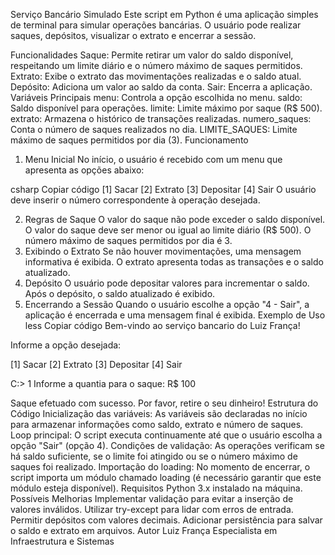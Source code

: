 Serviço Bancário Simulado
Este script em Python é uma aplicação simples de terminal para simular operações bancárias. O usuário pode realizar saques, depósitos, visualizar o extrato e encerrar a sessão.

Funcionalidades
Saque: Permite retirar um valor do saldo disponível, respeitando um limite diário e o número máximo de saques permitidos.
Extrato: Exibe o extrato das movimentações realizadas e o saldo atual.
Depósito: Adiciona um valor ao saldo da conta.
Sair: Encerra a aplicação.
Variáveis Principais
menu: Controla a opção escolhida no menu.
saldo: Saldo disponível para operações.
limite: Limite máximo por saque (R$ 500).
extrato: Armazena o histórico de transações realizadas.
numero_saques: Conta o número de saques realizados no dia.
LIMITE_SAQUES: Limite máximo de saques permitidos por dia (3).
Funcionamento
1. Menu Inicial
No início, o usuário é recebido com um menu que apresenta as opções abaixo:

csharp
Copiar código
[1] Sacar
[2] Extrato
[3] Depositar
[4] Sair
O usuário deve inserir o número correspondente à operação desejada.

2. Regras de Saque
O valor do saque não pode exceder o saldo disponível.
O valor do saque deve ser menor ou igual ao limite diário (R$ 500).
O número máximo de saques permitidos por dia é 3.
3. Exibindo o Extrato
Se não houver movimentações, uma mensagem informativa é exibida.
O extrato apresenta todas as transações e o saldo atualizado.
4. Depósito
O usuário pode depositar valores para incrementar o saldo.
Após o depósito, o saldo atualizado é exibido.
5. Encerrando a Sessão
Quando o usuário escolhe a opção "4 - Sair", a aplicação é encerrada e uma mensagem final é exibida.
Exemplo de Uso
less
Copiar código
Bem-vindo ao serviço bancario do Luiz França!

Informe a opção desejada:

[1] Sacar
[2] Extrato
[3] Depositar
[4] Sair

C:\> 1
Informe a quantia para o saque:
R$ 100

Saque efetuado com sucesso. Por favor, retire o seu dinheiro!
Estrutura do Código
Inicialização das variáveis: As variáveis são declaradas no início para armazenar informações como saldo, extrato e número de saques.
Loop principal: O script executa continuamente até que o usuário escolha a opção "Sair" (opção 4).
Condições de validação: As operações verificam se há saldo suficiente, se o limite foi atingido ou se o número máximo de saques foi realizado.
Importação do loading: No momento de encerrar, o script importa um módulo chamado loading (é necessário garantir que este módulo esteja disponível).
Requisitos
Python 3.x instalado na máquina.
Possíveis Melhorias
Implementar validação para evitar a inserção de valores inválidos.
Utilizar try-except para lidar com erros de entrada.
Permitir depósitos com valores decimais.
Adicionar persistência para salvar o saldo e extrato em arquivos.
Autor
Luiz França
Especialista em Infraestrutura e Sistemas
